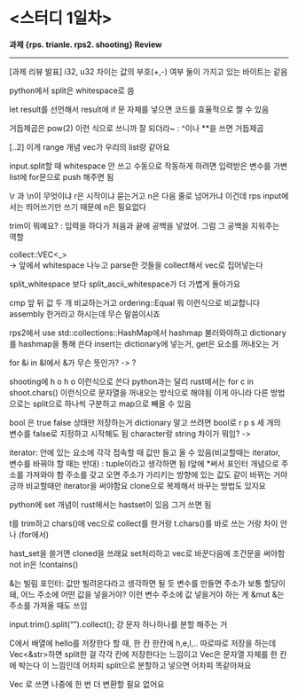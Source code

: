 # <스터디 1일차>

**과제 {rps. trianle. rps2. shooting} Review** 

<hr>

[과제 리뷰 발표]
i32, u32 차이는 값의 부호(+,-) 여부
둘이 가지고 있는 바이트는 같음

python에서 split은 whitespace로 씀

let result를 선언해서 result에 if 문 자체를 넣으면 코드를 효율적으로 짤 수 있음

거듭제곱은 pow(2) 이런 식으로 쓰니까 잘 되더라~ : ^이나 **을 쓰면 거듭제곱

[..2] 이게 range 개념
vec가 우리의 list랑 같아요

input.split할 때 whitespace 안 쓰고 수동으로 작동하게 하려면
입력받은 변수를 가변 list에 for문으로 push 해주면 됨

\r 과 \n이 무엇이냐
r은 시작이냐 묻는거고 n은 다음 줄로 넘어가냐 이건데
rps input에서는 띄어쓰기만 쓰기 때문에 n은 필요없다

trim이 뭐예요?
: 입력을 하다가 처음과 끝에 공백을 넣었어. 그럼 그 공백을 지워주는 역할

collect::VEC<_>  
-> 앞에서 whitespace 나누고 parse한 것들을 collect해서 vec로 집어넣는다

split_whitespace 보다 split_ascii_whitespace가 더 가볍게 돌아가요

cmp 앞 뒤 값 두 개 비교하는거고
ordering::Equal 뭐 이런식으로 비교합니다
assembly 한거라고 하시는데 무슨 말씀이시죠

rps2에서
use std::collections::HashMap에서 hashmap 불러와야하고
dictionary를 hashmap을 통해 쓴다
insert는 dictionary에 넣는거, get은 요소를 꺼내오는 거

for &i in &l에서 &가 무슨 뜻인가? -> ?

shooting에 h o h o 이런식으로 쓴다
python과는 달리 rust에서는
for c in shoot.chars() 이런식으로 문자열을 꺼내오는 방식으로 해야됨
이게 아니라 다른 방법으로는
split으로 하나씩 구분하고 map으로 빼올 수 있음

bool 은 true false 상태만 저장하는거
dictionary 말고 쓰려면 bool로 r p s 세 개의 변수를 false로 지정하고 시작해도 됨
character랑 string 차이가 뭐임? ->

iterator: 안에 있는 요소에 각각 접속할 때 값만 들고 올 수 있음(비교할때는 iterator, 변수를 바꿔야 할 때는 반대) : tuple이라고 생각하면 됨
I앞에 *써서 포인터 개념으로 주소를 가져와야 함
주소를 갖고 오면 주소가 가리키는 방향에 있는 값도 같이 바뀌는 거야
긍까 비교할때만 iterator을 써야함요
clone으로 복제해서 바꾸는 방법도 있지요

python에 set 개념이 rust에서는 hastset이 있음 그거 쓰면 됨

t를 trim하고 chars()에 vec으로 collect를 한거랑
t.chars()를 바로 쓰는 거랑 차이 안나 (for에서)

hast_set을 쓸거면 cloned을 쓰래요
set처리하고 vec로 바꾼다음에 조건문을 써야함
not in은 !contains()

&는 빌림 포인터: 값만 빌려온다라고 생각하면 될 듯
변수를 만들면 주소가 보통 할당이 돼, 어느 주소에 어떤 값을 넣을거야? 이런 변수 주소에 값 넣을거야 하는 게 &mut
&는 주소를 가져올 때도 쓰임

input.trim().split(“”).collect(); 
걍 문자 하나하나를 분할 해주는 거 

C에서 배열에 hello를 저장한다 할 때, 한 칸 한칸에 h,e,l,.. 따로따로 저장을 하는데
Vec<&str>하면 split한 걸 각각 칸에 저장한다는 느낌이고
Vec<String>은 문자열 자체를 한 칸에 박는다 이 느낌인데 
어차피 split으로 분할하고 넣으면 어차피 똑같아져요

Vec<char> 로 쓰면 나중에 한 번 더 변환할 필요 없어요
